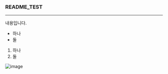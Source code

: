 ### README_TEST
---
내용입니다.
* 하나
* 둘
1. 하나
2. 둘

![image](https://github.com/gktmddlr/README_TEST/assets/34929968/e899c2b1-4bba-4612-bca5-1e3cc8f373c7)
